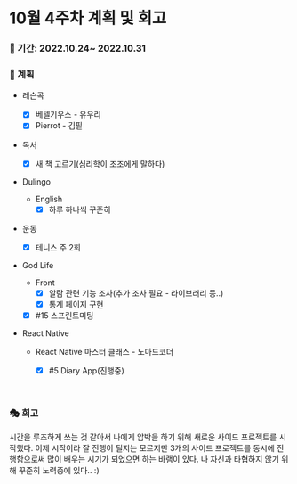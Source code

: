 # 10월 4주차 계획 및 회고

### 📆 기간: 2022.10.24~ 2022.10.31

### 📑 계획

- 레슨곡

  - [x] 베텔기우스 - 유우리
  - [x] Pierrot - 김필
- 독서
  - [x] 새 책 고르기(심리학이 조조에게 말하다)
- Dulingo
  - English
    - [x] 하루 하나씩 꾸준히
- 운동
  - [x] 테니스 주 2회
- God Life
  - Front
    - [x] 알람 관련 기능 조사(추가 조사 필요 - 라이브러리 등..)
    - [x] 통계 페이지 구현
  - [x] #15 스프린트미팅
- React Native

  - React Native 마스터 클래스 - 노마드코더

    - [x] #5 Diary App(진행중)

<br/>

### 🎭 회고

 시간을 루즈하게 쓰는 것 같아서 나에게 압박을 하기 위해 새로운 사이드 프로젝트를 시작했다. 이제 시작이라 잘 진행이 될지는 모르지만 3개의 사이드 프로젝트를 동시에 진행함으로써 많이 배우는 시기가 되었으면 하는 바램이 있다. 나 자신과 타협하지 않기 위해 꾸준히 노력중에 있다.. :)
